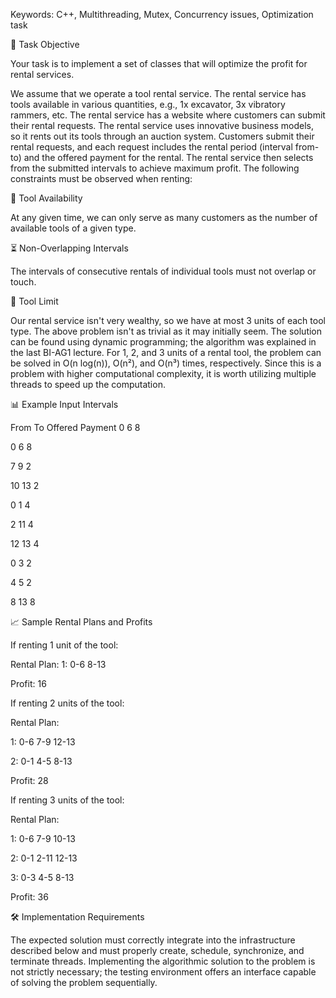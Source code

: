 Keywords: C++, Multithreading, Mutex, Concurrency issues, Optimization task

📝 Task Objective

Your task is to implement a set of classes that will optimize the profit for rental services.

We assume that we operate a tool rental service. The rental service has tools available in various quantities, e.g., 1x excavator, 3x vibratory rammers, etc. The rental service has a website where customers can submit their rental requests. The rental service uses innovative business models, so it rents out its tools through an auction system. Customers submit their rental requests, and each request includes the rental period (interval from-to) and the offered payment for the rental. The rental service then selects from the submitted intervals to achieve maximum profit. The following constraints must be observed when renting:

🔢 Tool Availability

At any given time, we can only serve as many customers as the number of available tools of a given type.

⏳ Non-Overlapping Intervals

The intervals of consecutive rentals of individual tools must not overlap or touch.

🔄 Tool Limit

Our rental service isn't very wealthy, so we have at most 3 units of each tool type.
The above problem isn't as trivial as it may initially seem. The solution can be found using dynamic programming; the algorithm was explained in the last BI-AG1 lecture. For 1, 2, and 3 units of a rental tool, the problem can be solved in O(n log(n)), O(n²), and O(n³) times, respectively. Since this is a problem with higher computational complexity, it is worth utilizing multiple threads to speed up the computation.

📊 Example Input Intervals

From To Offered Payment
0 6 8

0	6	8

7	9	2

10	13	2

0	1	4

2	11	4

12	13	4

0	3	2

4	5	2

8	13	8

📈 Sample Rental Plans and Profits

If renting 1 unit of the tool:

Rental Plan: 1: 0-6 8-13

Profit: 16

If renting 2 units of the tool:

Rental Plan:

1: 0-6 7-9 12-13

2: 0-1 4-5 8-13

Profit: 28

If renting 3 units of the tool:

Rental Plan:

1: 0-6 7-9 10-13

2: 0-1 2-11 12-13

3: 0-3 4-5 8-13

Profit: 36

🛠️ Implementation Requirements

The expected solution must correctly integrate into the infrastructure described below and must properly create, schedule, synchronize, and terminate threads.
Implementing the algorithmic solution to the problem is not strictly necessary; the testing environment offers an interface capable of solving the problem sequentially.
